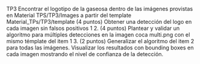 TP3
Encontrar el logotipo de la gaseosa dentro de las imágenes provistas en Material TPS/TP3/Images a partir del template Material_TPs/TP3/template
(4 puntos) Obtener una detección del logo en cada imagen sin falsos positivos
1
2. (4 puntos) Plantear y validar un algoritmo para múltiples detecciones en la imagen
coca multi.png con el mismo témplate del item 1
3. (2 puntos) Generalizar el algoritmo del item 2 para todas las imágenes.
Visualizar los resultados con bounding boxes en cada imagen mostrando el nivel de confianza de la detección.